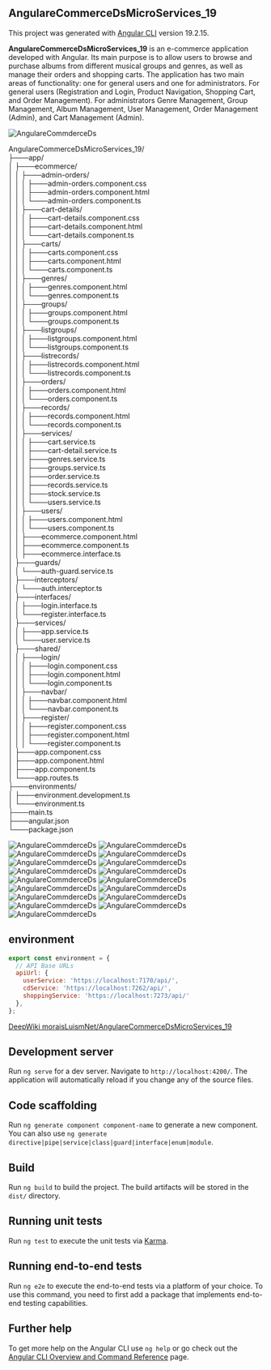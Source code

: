 ## AngulareCommerceDsMicroServices_19
This project was generated with [Angular CLI](https://github.com/angular/angular-cli) version 19.2.15.

**AngulareCommerceDsMicroServices_19** is an e-commerce application developed with Angular. Its main purpose is to allow users to browse and purchase albums from different musical groups and genres, as well as manage their orders and shopping carts. The application has two main areas of functionality: one for general users and one for administrators. For general users (Registration and Login, Product Navigation, Shopping Cart, and Order Management). For administrators Genre Management, Group Management, Album Management, User Management, Order Management (Admin), and Cart Management (Admin). 

![AngulareCommderceDs](img/UML.png)

AngulareCommerceDsMicroServices_19/  
├───app/  
│   ├───ecommerce/  
│   │   ├───admin-orders/  
│   │   │   ├───admin-orders.component.css  
│   │   │   ├───admin-orders.component.html  
│   │   │   └───admin-orders.component.ts  
│   │   ├───cart-details/  
│   │   │   ├───cart-details.component.css  
│   │   │   ├───cart-details.component.html  
│   │   │   └───cart-details.component.ts  
│   │   ├───carts/  
│   │   │   ├───carts.component.css  
│   │   │   ├───carts.component.html  
│   │   │   └───carts.component.ts  
│   │   ├───genres/  
│   │   │   ├───genres.component.html    
│   │   │   └───genres.component.ts  
│   │   ├───groups/  
│   │   │   ├───groups.component.html    
│   │   │   └───groups.component.ts  
│   │   ├───listgroups/  
│   │   │   ├───listgroups.component.html    
│   │   │   └───listgroups.component.ts  
│   │   ├───listrecords/  
│   │   │   ├───listrecords.component.html    
│   │   │   └───listrecords.component.ts  
│   │   ├───orders/  
│   │   │   ├───orders.component.html  
│   │   │   └───orders.component.ts  
│   │   ├───records/  
│   │   │   ├───records.component.html    
│   │   │   └───records.component.ts  
│   │   ├───services/  
│   │   │   ├───cart.service.ts  
│   │   │   ├───cart-detail.service.ts  
│   │   │   ├───genres.service.ts  
│   │   │   ├───groups.service.ts  
│   │   │   ├───order.service.ts  
│   │   │   ├───records.service.ts  
│   │   │   ├───stock.service.ts  
│   │   │   └───users.service.ts  
│   │   ├───users/  
│   │   │   ├───users.component.html    
│   │   │   └───users.component.ts  
│   │   ├───ecommerce.component.html  
│   │   ├───ecommerce.component.ts  
│   │   ├───ecommerce.interface.ts  
│   ├───guards/  
│   │   └───auth-guard.service.ts    
│   ├───interceptors/  
│   │   └───auth.interceptor.ts  
│   ├───interfaces/  
│   │   ├───login.interface.ts  
│   │   └───register.interface.ts  
│   ├───services/  
│   │   ├───app.service.ts  
│   │   └───user.service.ts  
│   ├───shared/  
│   │   ├───login/  
│   │   │   ├───login.component.css  
│   │   │   ├───login.component.html  
│   │   │   └───login.component.ts  
│   │   ├───navbar/  
│   │   │   ├───navbar.component.html      
│   │   │   └───navbar.component.ts  
│   │   ├───register/  
│   │   │   ├───register.component.css  
│   │   │   ├───register.component.html  
│   │   │   └───register.component.ts  
│   ├───app.component.css    
│   ├───app.component.html    
│   ├───app.component.ts  
│   └───app.routes.ts    
├───environments/  
│   ├───environment.development.ts  
│   └───environment.ts  
├───main.ts    
├───angular.json  
└───package.json  

![AngulareCommderceDs](img/01.png)
![AngulareCommderceDs](img/02.png)
![AngulareCommderceDs](img/03.png)
![AngulareCommderceDs](img/04.png)
![AngulareCommderceDs](img/05.png)
![AngulareCommderceDs](img/06.png)
![AngulareCommderceDs](img/07.png)
![AngulareCommderceDs](img/08.png)
![AngulareCommderceDs](img/09.png)
![AngulareCommderceDs](img/10.png)
![AngulareCommderceDs](img/11.png)
![AngulareCommderceDs](img/12.png)
![AngulareCommderceDs](img/13.png)
![AngulareCommderceDs](img/14.png)
![AngulareCommderceDs](img/15.png)
![AngulareCommderceDs](img/16.png)
![AngulareCommderceDs](img/17.png)

## environment

```javascript
export const environment = {
  // API Base URLs
  apiUrl: {
    userService: 'https://localhost:7170/api/',
    cdService: 'https://localhost:7262/api/',
    shoppingService: 'https://localhost:7273/api/'
  },
};

```

[DeepWiki moraisLuismNet/AngulareCommerceDsMicroServices_19](https://deepwiki.com/moraisLuismNet/AngulareCommerceDsMicroServices_19)


## Development server

Run `ng serve` for a dev server. Navigate to `http://localhost:4200/`. The application will automatically reload if you change any of the source files.

## Code scaffolding

Run `ng generate component component-name` to generate a new component. You can also use `ng generate directive|pipe|service|class|guard|interface|enum|module`.

## Build

Run `ng build` to build the project. The build artifacts will be stored in the `dist/` directory.

## Running unit tests

Run `ng test` to execute the unit tests via [Karma](https://karma-runner.github.io).

## Running end-to-end tests

Run `ng e2e` to execute the end-to-end tests via a platform of your choice. To use this command, you need to first add a package that implements end-to-end testing capabilities.

## Further help

To get more help on the Angular CLI use `ng help` or go check out the [Angular CLI Overview and Command Reference](https://angular.io/cli) page.

